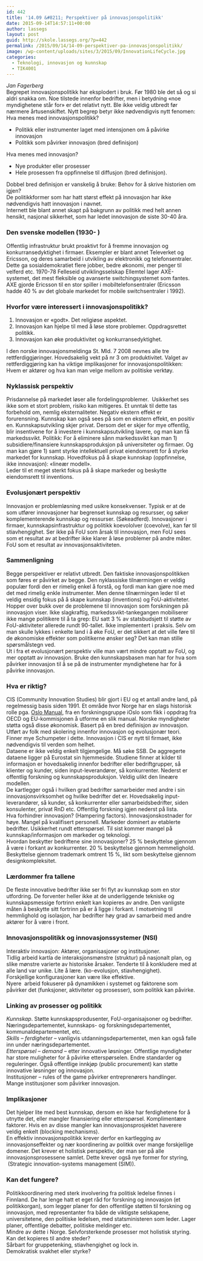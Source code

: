 ```yaml
---
id: 442
title: '14.09 &#8211; Perspektiver på innovasjonspolitikk'
date: 2015-09-14T14:57:11+00:00
author: lassegs
layout: post
guid: http://skole.lassegs.org/?p=442
permalink: /2015/09/14/14-09-perspektiver-pa-innovasjonspolitikk/
image: /wp-content/uploads/sites/3/2015/09/InnovationLifeCycle.jpg
categories:
  - Teknologi, innovasjon og kunnskap
  - TIK4001
---
```

<div>
  <em>Jan Fagerberg</em>
</div>

<div>
</div>

<div>
  Begrepet innovasjonspolitikk har eksplodert i bruk. Før 1980 ble det så og si aldri snakka om. Noe tilstede innenfor bedrifter, men i betydning &laquo;noe myndighetene står for&raquo; er det relativt nytt. Ble ikke veldig utbredt før nærmere årtusenskiftet. Nytt begrep betyr ikke nødvendigvis nytt fenomen:
</div>

<div>
</div>

<div>
  Hva menes med innovasjonspolitikk?
</div>

  * Politikk eller instrumenter laget med intensjonen om å påvirke innovasjon
  * Politikk som påvirker innovasjon (bred definisjon)

<div>
</div>

<div>
  Hva menes med innovasjon?
</div>

  * Nye produkter eller prosesser
  * Hele prosessen fra oppfinnelse til diffusjon (bred definisjon).

<div>
  Dobbel bred definisjon er vanskelig å bruke: Behov for å skrive historien om igjen?
</div>

<div>
  De politikkformer som har hatt størst effekt på innovasjon har ikke nødvendigvis hatt innovasjon i navnet.
</div>

<div>
  Internett ble blant annet skapt på bakgrunn av politikk med helt annen hensikt, nasjonal sikkerhet, som har ledet innovasjon de siste 30-40 åra.
</div>

<div>
</div>

### Den svenske modellen (1930- )

<div>
  Offentlig infrastruktur brukt proaktivt for å fremme innovasjon og konkurransedyktighet i firmaer. Eksempler er blant annet Televerket og Ericsson, og deres samarbeid i utvikling av elektronikk og telefonsentraler. Dette ga sosialdemokratiet flere jobber, bedre økonomi, mer penger til velferd etc. 1970-78 Felleseid utviklingsselskap Ellemtel lager AXE-systemet, det mest fleksible og avanserte switchingsystemet som fantes. AXE gjorde Ericsson til en stor spiller i mobiltelefonsentraler (Ericsson hadde 40 % av det globale markedet for mobile switchsentraler i 1992).
</div>

<div>
</div>

### Hvorfor være interessert i innovasjonspolitikk?

  1. Innovasjon er &laquo;godt&raquo;. Det religiøse aspektet.
  2. Innovasjon kan hjelpe til med å løse store problemer. Oppdragsrettet politikk.
  3. Innovasjon kan øke produktivitet og konkurransedyktighet.

<div>
  I den norske innovasjonsmeldinga St. Mld. 7 2008 nevnes alle tre rettferdiggjøringer. Hovedsakelig vekt på nr 3 om produktivitet. Valget av rettferdiggjøring kan ha viktige implikasjoner for innovasjonspolitikken: Hvem er aktører og hva kan man velge mellom av politiske verktøy.
</div>

<div>
</div>

### Nyklassisk perspektiv

<div>
  Prisdannelse på markedet løser alle fordelingsproblemer.  Usikkerhet ses ikke som et stort problem, risiko kan mitigeres. Et unntak til dette tas forbehold om, nemlig eksternaliteter. Negativ ekstern effekt er forurensning. Kunnskap kan også sees på som en ekstern effekt, en positiv en. Kunnskapsutvikling skjer privat. Dersom det er skjer for mye offentlig, blir insentivene for å investere i kunnskapsutvikling lavere, og man kan få markedssvikt. Politikk: For å eliminere sånn markedssvikt kan man 1) subsidiere/finansiere kunnskapsproduksjon på universiteter og firmaer. Og man kan gjøre 1) samt styrke intellektuell privat eiendomsrett for å styrke markedet for kunnskap. Hovedfokus på å skape kunnskap (oppfinnelse, ikke innovasjon): &laquo;lineær modell&raquo;.
</div>

<div>
  Leder til et meget sterkt fokus på å skape markeder og beskytte eiendomsrett til inventions.
</div>

### Evolusjonært perspektiv

<div>
  Innovasjon er problemløsning med usikre konsekvenser. Typisk er at de som utfører innovasjoner har begrenset kunnskap og resursser, og søker komplementerende kunnskap og ressurser. (Søkeadferd). Innovasjoner i firmaer, kunnskapsinfrastruktur og politikk koevololver (coevolve), kan før til stiavhengighet. Ser ikke på FoU som årsak til innovasjon, men FoU sees som et resultat av at bedrifter ikke klarer å løse problemer på andre måter. FoU som et resultat av innovasjonsaktiviteten.
</div>

<div>
</div>

### Sammenligning

<div>
  Begge perspektiver er relativt utbredt. Den faktiske innovasjonspolitikken som føres er påvirket av begge. Den nyklassiske tilnærmingen er veldig populær fordi den er rimelig enkel å forstå, og fordi man kan gjøre noe med det med rimelig enkle instrumenter. Men denne tilnærmingen leder til et veldig ensidig fokus på å skape kunnskap (inventions) og FoU-aktiviteter. Hopper over bukk over de problemene til innovasjon som forskningen på innovasjon viser. Ikke slagkraftig, markedssvikt-tankegangen mobiliserer ikke mange politikere til å ta grep: EU satt 3 % av statsbudsjett til støtte av FoU-aktiviteter allerede rundt 90-tallet. Ikke implementert i praksis. Selv om man skulle lykkes i enkelte land i å øke FoU, er det sikkert at det ville føre til de økonomiske effekter som politikerne ønsker seg? Det kan man stille spørsmålstegn ved.
</div>

<div>
  Ut i fra et evolusjonært perspektiv ville man vært mindre opptatt av FoU, og mer opptatt av innovasjon. Bruke den kunnskapsbasen man har for hva som påvirker innovasjon til å se på de instrumenter myndighetene har for å påvirke innovasjon.
</div>

<div>
</div>

### Hva er riktig?

<div>
  CIS (Community Innovation Studies) blir gjort i EU og et antall andre land, på regelmessig basis siden 1991. Et område hvor Norge har en slags historisk rolle pga. <a href="http://www.oecd.org/sti/inno/oslomanualguidelinesforcollectingandinterpretinginnovationdata3rdedition.htm">Oslo Manual</a>, fra en forskningsgruppe iOslo som fikk i oppdrag fra OECD og EU-kommisjonen å utforme en slik manual. Norske myndigheter støtta også disse økonomisk. Basert på en bred definisjon av innovasjon. Utført av folk med skolering innenfor innovasjon og evolusjonær teori. Finner mye Schumpeter i dette. Innovasjon i CIS er nytt til firmaet, ikke nødvendigvis til verden som helhet.
</div>

<div>
</div>

<div>
  Dataene er ikke veldig enkelt tilgjengelige. Må søke SSB. De aggregerte dataene ligger på Eurostat sin hjemmeside. Studiene finner at kilder til informasjon er hovedsakelig innenfor bedrifter eller bedriftgrupper, så klienter og kunder, siden input-leverandører, så konkurrenter. Nederst er offentlig forskning og kunnskapsproduksjon. Veldig ulikt den lineære modellen.
</div>

<div>
</div>

<div>
  De kartlegger også i hvilken grad bedrifter samarbeider med andre i sin innovasjonsvirksomhet og hvilke bedrifter det er. Hovedsakelig input-leverandører, så kunder, så konkurrenter eller samarbeidsbedrifter, siden konsulenter, privat RnD etc. Offentlig forskning igjen nederst på lista.
</div>

<div>
</div>

<div>
  Hva forhindrer innovasjon? (Hampering factors). Innovasjonskostnader for høye. Mangel på kvalifisert personell. Markeder dominert av etablerte bedrifter. Usikkerhet rundt etterspørsel. Til sist kommer mangel på kunnskap/informasjon om markeder og teknologi.
</div>

<div>
</div>

<div>
  Hvordan beskytter bedriftene sine innovasjoner? 25 % beskyttelse gjennom å være i forkant av konkurrenter. 20 % beskyttelse gjennom hemmelighold. Beskyttelse gjennom trademark omtrent 15 %, likt som beskyttelse gjennom designkompleksitet.
</div>

<div>
</div>

### Lærdommer fra tallene

<div>
  De fleste innovative bedrifter ikke ser fri flyt av kunnskap som en stor utfordring. De forventer heller ikke at de underliggende tekniske og kunnskapsmessige fortrinn enkelt kan kopieres av andre. Den vanligste måten å beskytte sitt fortrinn på er å ligge i forkant. I motsetning til hemmlighold og isolasjon, har bedrifter høy grad av samarbeid med andre aktører for å være i front.
</div>

<div>
</div>

### Innovasjonspolitikk og innovasjonssystemer (NSI)

<div>
  Interaktiv innovasjon: Aktører, organisasjoner og institusjoner.
</div>

<div>
  Tidlig arbeid kartla de interaksjonsmønstre (struktur) på nasjonalt plan, og slike mønstre varierte av historiske årsaker. Tenderte til å konkludere med at alle land var unike. Lite å lære. (ko-evolusjon, stiavhengighet).
</div>

<div>
  Forskjellige konfigurasjoner kan være like effektive.
</div>

<div>
  Nyere  arbeid fokuserer på dynamikken i systemet og faktorene som påvirker det (funksjoner, aktiviteter og prosesser), som politikk kan påvirke.
</div>

<div>
</div>

### Linking av prosesser og politikk

<div>
  <em>Kunnskap</em>. Støtte kunnskapsprodusenter, FoU-organisajsoner og bedrifter. Næringsdepartementet, kunnskaps- og forskningsdepartementet, kommunaldepartementet, etc.
</div>

<div>
  <em>Skills &#8211; ferdigheter</em> &#8211; vanligvis utdanningsdepartementet, men kan også falle inn under næringsdepartementet.
</div>

<div>
  <em>Etterspørsel &#8211; demand</em> &#8211; etter innovative løsninger. Offentlige myndigheter har store muligheter for å påvirke etterspørselen. Endre standarder og reguleringer. Også offentlige innkjøp (public procurement) kan støtte innovative løsninger og innovasjon.
</div>

<div>
  Institusjoner &#8211; rules of the game påvirker entreprenørers handlinger.
</div>

<div>
</div>

<div>
  Mange institusjoner som påvirker innovasjon.
</div>

<div>
</div>

### Implikasjoner

<div>
  Det hjelper lite med best kunnskap, dersom en ikke har ferdighetene for å utnytte det, eller mangler finansiering eller etterspørsel. Komplimentære faktorer. Hvis en av disse mangler kan innovasjonsprosjektet haverere veldig enkelt (blocking mechanisms).
</div>

<div>
  En effektiv innovasjonspolitikk krever derfor en kartlegging av innovasjonseffekter og nær koordinering av politkk over mange forskjellige domener. Det krever et holistisk perspektiv, der man ser på alle innovasjonsprosessene samlet. Dette krever også nye former for styring,  (Strategic innovation-systems management (SIM)).
</div>

<div>
</div>

### Kan det fungere?

<div>
  Politikkoordinering med sterk involvering fra politisk ledelse finnes i Finnland. De har lenge hatt et eget råd for forskning og innovasjon (et politikkorgan), som legger planer for den offentlige støtten til forskning og innovasjon, med representanter fra både de viktigste selskapene, universitetene, den politiske ledelsen, med statsministeren som leder. Lager planer, offentlige debatter, politiske meldinger etc.
</div>

<div>
  Mindre av dette i Norge. Selvforsterkende prosesser mot holistisk styring.
</div>

<div>
  Kan det kopieres til andre steder?
</div>

<div>
  Sårbart for gruppetenking, stiavhengighet og lock in.
</div>

<div>
  Demokratisk svakhet eller styrke?
</div>

<div>
</div>

&nbsp;